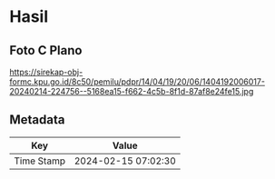 # Hasil

## Foto C Plano

https://sirekap-obj-formc.kpu.go.id/8c50/pemilu/pdpr/14/04/19/20/06/1404192006017-20240214-224756--5168ea15-f662-4c5b-8f1d-87af8e24fe15.jpg


## Metadata

| Key        | Value               |
| ---------- | ------------------- |
| Time Stamp | 2024-02-15 07:02:30 |



